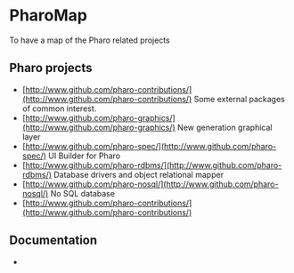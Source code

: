# PharoMap
To have a map of the Pharo related projects


## Pharo projects

* [http://www.github.com/pharo-contributions/](http://www.github.com/pharo-contributions/)
Some external packages of common interest.
* [http://www.github.com/pharo-graphics/](http://www.github.com/pharo-graphics/)
New generation graphical layer
* [http://www.github.com/pharo-spec/](http://www.github.com/pharo-spec/)
UI Builder for Pharo
* [http://www.github.com/pharo-rdbms/](http://www.github.com/pharo-rdbms/)
Database drivers and object relational mapper
* [http://www.github.com/pharo-nosql/](http://www.github.com/pharo-nosql/)
No SQL database
* [http://www.github.com/pharo-contributions/](http://www.github.com/pharo-contributions/)

## Documentation

*

